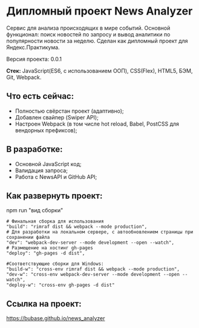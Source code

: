 # Дипломный проект News Analyzer
Cервис для анализа происходящих в мире событий. Основной функционал: поиск новостей по запросу и вывод аналитики по популярности новости за неделю. Сделан как дипломный проект для Яндекс.Практикума.

Версия проекта: 0.0.1

**Стек:** JavaScript(ES6, с использованием ООП), CSS(Flex), HTML5, БЭМ, Git, Webpack.

## Что есть сейчас:
- Полностью свёрстан проект (адаптивно);
- Добавлен свайпер (Swiper API);
- Настроен Webpack (в том числе hot reload, Babel, PostCSS для вендорных префиксов);

## В разработке:
- Основной JavaScript код;
- Валидация запроса;
- Работа с NewsAPI и GitHub API;

## Как развернуть проект:
npm run "вид сборки"
```
# Финальная сборка для использования
"build": "rimraf dist && webpack --mode production",
# Для разработки на локальном сервере, с автообновлением страницы при сохранении файла
"dev": "webpack-dev-server --mode development --open --watch",
# Размещение на хостинг gh-pages
"deploy": "gh-pages -d dist",

#Соответствующие сборки для Windows:
"build-w": "cross-env rimraf dist && webpack --mode production",
"dev-w": "cross-env webpack-dev-server --mode development --open --watch",
"deploy-w": "cross-env gh-pages -d dist"
```

## Ссылка на проект:
https://bubase.github.io/news_analyzer
